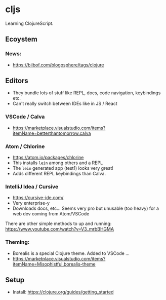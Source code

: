 # cljs

Learning ClojureScript.

## Ecoystem

### News:

- https://bilbof.com/blogosphere/tags/clojure

## Editors

- They bundle lots of stuff like REPL, docs, code navigation, keybindings etc.
- Can't really switch between IDEs like in JS / React

### VSCode / Calva

- https://marketplace.visualstudio.com/items?itemName=betterthantomorrow.calva

### Atom / Chlorine

- https://atom.io/packages/chlorine
- This installs `lein` among others and a REPL
- The `lein` generated app (test1) looks very great!
- Adds different REPL keybindings than Calva.

### IntelliJ Idea / Cursive

- https://cursive-ide.com/
- Very enterprise-y
- Downloads docs, etc... Seems very pro but unusable (too heavy) for a web dev coming from Atom/VSCode

There are other simple methods to up and running: https://www.youtube.com/watch?v=V3_mrbBHGMA

### Theming:

- Borealis is a special Clojure theme. Added to VSCode ...
- https://marketplace.visualstudio.com/items?itemName=Misophistful.borealis-theme

## Setup

- Install: https://clojure.org/guides/getting_started
